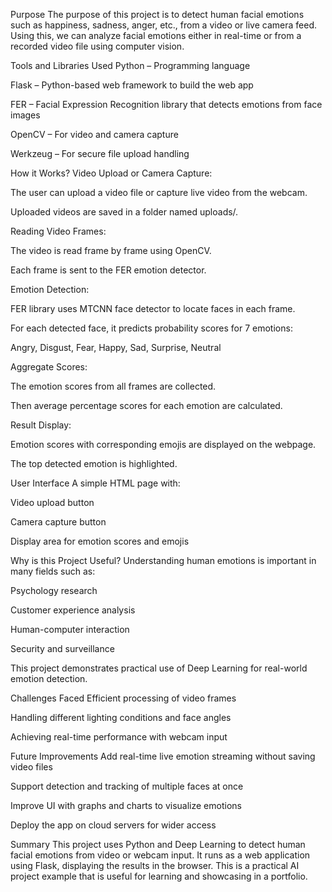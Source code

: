 Purpose
The purpose of this project is to detect human facial emotions such as happiness, sadness, anger, etc., from a video or live camera feed.
Using this, we can analyze facial emotions either in real-time or from a recorded video file using computer vision.

Tools and Libraries Used
Python – Programming language

Flask – Python-based web framework to build the web app

FER – Facial Expression Recognition library that detects emotions from face images

OpenCV – For video and camera capture

Werkzeug – For secure file upload handling

How it Works?
Video Upload or Camera Capture:

The user can upload a video file or capture live video from the webcam.

Uploaded videos are saved in a folder named uploads/.

Reading Video Frames:

The video is read frame by frame using OpenCV.

Each frame is sent to the FER emotion detector.

Emotion Detection:

FER library uses MTCNN face detector to locate faces in each frame.

For each detected face, it predicts probability scores for 7 emotions:

Angry, Disgust, Fear, Happy, Sad, Surprise, Neutral

Aggregate Scores:

The emotion scores from all frames are collected.

Then average percentage scores for each emotion are calculated.

Result Display:

Emotion scores with corresponding emojis are displayed on the webpage.

The top detected emotion is highlighted.

User Interface
A simple HTML page with:

Video upload button

Camera capture button

Display area for emotion scores and emojis

Why is this Project Useful?
Understanding human emotions is important in many fields such as:

Psychology research

Customer experience analysis

Human-computer interaction

Security and surveillance

This project demonstrates practical use of Deep Learning for real-world emotion detection.

Challenges Faced
Efficient processing of video frames

Handling different lighting conditions and face angles

Achieving real-time performance with webcam input

Future Improvements
Add real-time live emotion streaming without saving video files

Support detection and tracking of multiple faces at once

Improve UI with graphs and charts to visualize emotions

Deploy the app on cloud servers for wider access

Summary
This project uses Python and Deep Learning to detect human facial emotions from video or webcam input. It runs as a web application using Flask, displaying the results in the browser.
This is a practical AI project example that is useful for learning and showcasing in a portfolio.
